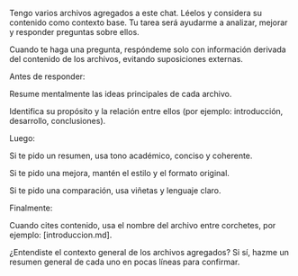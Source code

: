 Tengo varios archivos agregados a este chat.
Léelos y considera su contenido como contexto base.
Tu tarea será ayudarme a analizar, mejorar y responder preguntas sobre ellos.

Cuando te haga una pregunta, respóndeme solo con información derivada del contenido de los archivos, evitando suposiciones externas.

Antes de responder:

Resume mentalmente las ideas principales de cada archivo.

Identifica su propósito y la relación entre ellos (por ejemplo: introducción, desarrollo, conclusiones).

Luego:

Si te pido un resumen, usa tono académico, conciso y coherente.

Si te pido una mejora, mantén el estilo y el formato original.

Si te pido una comparación, usa viñetas y lenguaje claro.

Finalmente:

Cuando cites contenido, usa el nombre del archivo entre corchetes, por ejemplo: [introduccion.md].

¿Entendiste el contexto general de los archivos agregados?
Si sí, hazme un resumen general de cada uno en pocas líneas para confirmar.